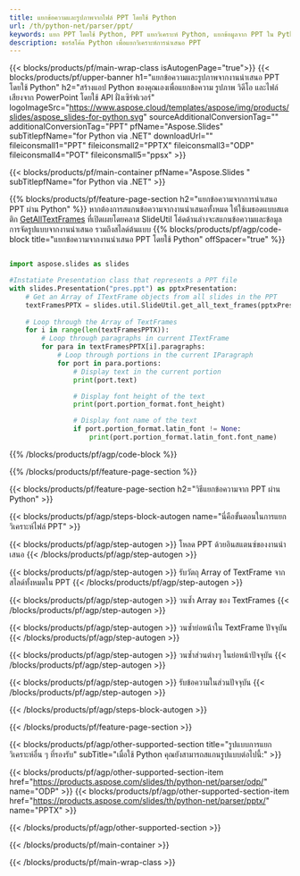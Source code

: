 ```yaml
---
title: แยกข้อความและรูปภาพจากไฟล์ PPT โดยใช้ Python
url: /th/python-net/parser/ppt/
keywords: แยก PPT โดยใช้ Python, PPT แยกวิเคราะห์ Python, แยกข้อมูลจาก PPT ใน Python, แยกข้อความจาก PPT โดยใช้ Python, แยกรูปภาพจาก PPT โดยใช้ Python
description: ซอร์สโค้ด Python เพื่อแยกวิเคราะห์การนำเสนอ PPT
---
```


{{< blocks/products/pf/main-wrap-class isAutogenPage="true">}}
{{< blocks/products/pf/upper-banner h1="แยกข้อความและรูปภาพจากงานนำเสนอ PPT โดยใช้ Python" h2="สร้างแอป Python ของคุณเองเพื่อแยกข้อความ รูปภาพ วิดีโอ และไฟล์เสียงจาก PowerPoint โดยใช้ API ฝั่งเซิร์ฟเวอร์" logoImageSrc="https://www.aspose.cloud/templates/aspose/img/products/slides/aspose_slides-for-python.svg" sourceAdditionalConversionTag="" additionalConversionTag="PPT" pfName="Aspose.Slides" subTitlepfName="for Python via .NET" downloadUrl="" fileiconsmall1="PPT" fileiconsmall2="PPTX" fileiconsmall3="ODP" fileiconsmall4="POT" fileiconsmall5="ppsx" >}}

{{< blocks/products/pf/main-container pfName="Aspose.Slides " subTitlepfName="for Python via .NET" >}}

{{% blocks/products/pf/feature-page-section  h2="แยกข้อความจากการนำเสนอ PPT ผ่าน Python" %}}
หากต้องการสแกนข้อความจากงานนำเสนอทั้งหมด ให้ใช้เมธอดแบบสแตติก [GetAllTextFrames](https://reference.aspose.com/slides/python-net/aspose.slides.util/slideutil/) ที่เปิดเผยโดยคลาส SlideUtil โค้ดด้านล่างจะสแกนข้อความและข้อมูลการจัดรูปแบบจากงานนำเสนอ รวมถึงสไลด์ต้นแบบ
{{% blocks/products/pf/agp/code-block title="แยกข้อความจากงานนำเสนอ PPT โดยใช้ Python" offSpacer="true" %}}

```py

import aspose.slides as slides

#Instatiate Presentation class that represents a PPT file
with slides.Presentation("pres.ppt") as pptxPresentation:
    # Get an Array of ITextFrame objects from all slides in the PPT
    textFramesPPTX = slides.util.SlideUtil.get_all_text_frames(pptxPresentation, True)
    
    # Loop through the Array of TextFrames
    for i in range(len(textFramesPPTX)):
	    # Loop through paragraphs in current ITextFrame
        for para in textFramesPPTX[i].paragraphs:
            # Loop through portions in the current IParagraph
            for port in para.portions:
			    # Display text in the current portion
                print(port.text)

    			# Display font height of the text
                print(port.portion_format.font_height)

			    # Display font name of the text
                if port.portion_format.latin_font != None:
                    print(port.portion_format.latin_font.font_name)
```

{{% /blocks/products/pf/agp/code-block %}}

{{% /blocks/products/pf/feature-page-section %}}

{{< blocks/products/pf/feature-page-section  h2="วิธีแยกข้อความจาก PPT ผ่าน Python" >}}

{{< blocks/products/pf/agp/steps-block-autogen name="นี่คือขั้นตอนในการแยกวิเคราะห์ไฟล์ PPT" >}}

{{< blocks/products/pf/agp/step-autogen >}}
โหลด PPT ด้วยอินสแตนซ์ของงานนำเสนอ
{{< /blocks/products/pf/agp/step-autogen >}}

{{< blocks/products/pf/agp/step-autogen >}}
รับวัตถุ Array of TextFrame จากสไลด์ทั้งหมดใน PPT
{{< /blocks/products/pf/agp/step-autogen >}}

{{< blocks/products/pf/agp/step-autogen >}}
วนซ้ำ Array ของ TextFrames
{{< /blocks/products/pf/agp/step-autogen >}}

{{< blocks/products/pf/agp/step-autogen >}}
วนซ้ำย่อหน้าใน TextFrame ปัจจุบัน
{{< /blocks/products/pf/agp/step-autogen >}}

{{< blocks/products/pf/agp/step-autogen >}}
วนซ้ำส่วนต่างๆ ในย่อหน้าปัจจุบัน
{{< /blocks/products/pf/agp/step-autogen >}}

{{< blocks/products/pf/agp/step-autogen >}}
รับข้อความในส่วนปัจจุบัน
{{< /blocks/products/pf/agp/step-autogen >}}

{{< /blocks/products/pf/agp/steps-block-autogen >}}

{{< /blocks/products/pf/feature-page-section >}}

{{< blocks/products/pf/agp/other-supported-section title="รูปแบบการแยกวิเคราะห์อื่น ๆ ที่รองรับ" subTitle="เมื่อใช้ Python คุณยังสามารถสแกนรูปแบบต่อไปนี้:" >}}

{{< blocks/products/pf/agp/other-supported-section-item href="https://products.aspose.com/slides/th/python-net/parser/odp/" name="ODP" >}}
{{< blocks/products/pf/agp/other-supported-section-item href="https://products.aspose.com/slides/th/python-net/parser/pptx/" name="PPTX" >}}


{{< /blocks/products/pf/agp/other-supported-section >}}

{{< /blocks/products/pf/main-container >}}
    
{{< /blocks/products/pf/main-wrap-class >}}